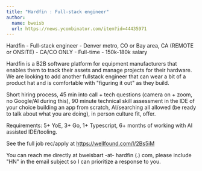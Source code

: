 ```yaml
---
title: "Hardfin : Full-stack engineer"
author:
  name: bweisb
  url: https://news.ycombinator.com/item?id=44435971
---
```

Hardfin - Full-stack engineer - Denver metro, CO or Bay area, CA (REMOTE or ONSITE) - CA&#x2F;CO ONLY - Full-time - 150k-180k salary

Hardfin is a B2B software platform for equipment manufacturers that enables them to track their assets and manage projects for their hardware. We are looking to add another fullstack engineer that can wear a bit of a product hat and is comfortable with &quot;figuring it out&quot; as they build.

Short hiring process, 45 min into call + tech questions (camera on + zoom, no Google&#x2F;AI during this), 90 minute technical skill assessment in the IDE of your choice building an app from scratch, AI&#x2F;searching all allowed (be ready to talk about what you are doing), in person culture fit, offer.

Requirements: 5+ YoE, 3+ Go, 1+ Typescript, 6+ months of working with AI assisted IDE&#x2F;tooling.

See the full job rec&#x2F;apply at <a href="https:&#x2F;&#x2F;wellfound.com&#x2F;l&#x2F;2Bs5iM" rel="nofollow">https:&#x2F;&#x2F;wellfound.com&#x2F;l&#x2F;2Bs5iM</a>

You can reach me directly at bweisbart -at- hardfin (.) com, please include &quot;HN&quot; in the email subject so I can prioritize a response to you.
<JobApplication />
